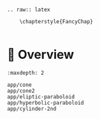 ```{eval-rst}

.. raw:: latex

    \chapterstyle{FancyChap}
    

```

# 🔎 Overview

```{toctree}
:maxdepth: 2

app/cone
app/cone2
app/eliptic-paraboloid
app/hyperbolic-paraboloid
app/cylinder-2nd
```
